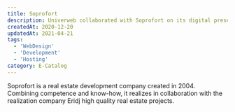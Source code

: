 ```yaml
---
title: Soprofort
description: Univerweb collaborated with Soprofort on its digital presence. We created the website and we provide hosting.
createdAt: 2020-12-20
updatedAt: 2021-04-21
tags:
  - 'WebDesign'
  - 'Development'
  - 'Hosting'
category: E-Catalog
---
```


Soprofort is a real estate development company created in 2004. Combining competence and know-how, it realizes in collaboration with the realization company Eridj high quality real estate projects.
